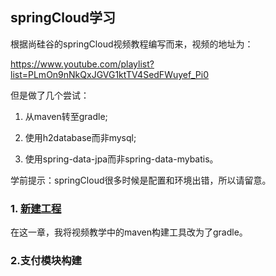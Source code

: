 ## springCloud学习

根据尚硅谷的springCloud视频教程编写而来，视频的地址为：

https://www.youtube.com/playlist?list=PLmOn9nNkQxJGVG1ktTV4SedFWuyef_Pi0

但是做了几个尝试：

1. 从maven转至gradle;

2. 使用h2database而非mysql;

3. 使用spring-data-jpa而非spring-data-mybatis。

学前提示：springCloud很多时候是配置和环境出错，所以请留意。

### 1. [新建工程](https://github.com/YuxingXie/springcloud/blob/master/1.%E6%96%B0%E5%BB%BA%E5%B7%A5%E7%A8%8B.MD)  

在这一章，我将视频教学中的maven构建工具改为了gradle。

### 2.支付模块构建